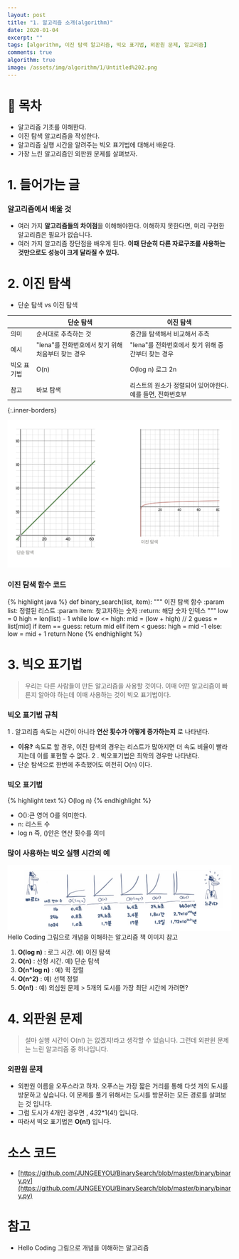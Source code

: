 ```yaml
---
layout: post
title: "1. 알고리즘 소개(algorithm)"
date: 2020-01-04
excerpt: ""
tags: [algorithm, 이진 탐색 알고리즘, 빅오 표기법, 외판원 문제, 알고리즘]
comments: true
algorithm: true
image: /assets/img/algorithm/1/Untitled%202.png
---
```


# 👀 목차
- 알고리즘 기초를 이해한다.
- 이진 탐색 알고리즘을 작성한다.
- 알고리즘 실행 시간을 알려주는 빅오 표기법에 대해서 배운다.
- 가장 느린 알고리즘인 외판원 문제를 살펴보자.

# 1. 들어가는 글
### 알고리즘에서 배울 것
- 여러 가지 **알고리즘들의 차이점**을 이해해야한다. 이해하지 못한다면, 미리 구현한 알고리즘은 필요가 없습니다.
- 여러 가지 알고리즘 장단점을 배우게 된다. **이때 단순히 다른 자료구조를 사용하는 것만으로도 성능이 크게 달라질 수 있다.**

# 2. 이진 탐색
 - 단순 탐색 vs 이진 탐색 
 
|  |  단순 탐색 |  이진 탐색 | 
|----------|----------|----------|
| 의미 | 순서대로 추측하는 것 | 중간을 탐색해서 비교해서 추측  |
| 예시 | "lena"를 전화번호에서 찾기 위해 처음부터 찾는 경우  | "lena"를 전화번호에서 찾기 위해 중간부터 찾는 경우  |
| 빅오 표기법 | O(n)  | O(log n) 로그 2n  |
| 참고 | 바보 탐색 | 리스트의 원소가 정렬되어 있어야한다. 예를 들면, 전화번호부  |
{:.inner-borders}

![1/Untitled.png](/assets/img/algorithm/1/1.png) 
### 이진 탐색 함수 코드
{% highlight java %}
    def binary_search(list, item):
        """
        이진 탐색 함수
        :param list: 정렬된 리스트
        :param item: 찾고자하는 숫자
        :return: 해당 숫자 인덱스 
        """
        low = 0
        high = len(list) - 1
        while low <= high:
            mid = (low + high) // 2
            guess = list[mid]
            if item == guess:
                return mid
            elif item < guess:
                high = mid -1
            else:
                low = mid + 1
        return None
{% endhighlight %}

# 3. 빅오 표기법
> 우리는 다른 사람들이 만든 알고리즘을 사용할 것이다. 이때 어떤 알고리즘이 빠른지 알아야 하는데 이때 사용하는 것이 빅오 표기법이다.

### 빅오 표기법 규칙
1 . 알고리즘 속도는 시간이 아니라 **연산 횟수가 어떻게 증가하는지** 로 나타낸다. 
- **이유?** 속도로 할 경우, 이진 탐색의 경우는 리스트가 많아지면 더 속도 비율이 빨라지는데 이를 표현할 수 없다.
2 . 빅오표기법은 최악의 경우만 나타낸다.
- 단순 탐색으로 한번에 추측했어도 여전히 O(n) 이다.

### 빅오 표기법
{% highlight text %}
O(log n) 
{% endhighlight %}
- O():큰 영어 O를 의미한다.
- n: 리스트 수
- log n 즉, ()안은 연산 횟수를 의미

### 많이 사용하는 빅오 실행  시간의 예
![1/Untitled%202.png](/assets/img/algorithm/1/Untitled%202.png)
Hello Coding 그림으로 개념을 이해하는 알고리즘 책 이미지 참고 
1.  **O(log n)** : 로그 시간. 예) 이진 탐색 
2.  **O(n)** : 선형 시간. 예) 단순 탐색
3.  **O(n*log n)** : 예) 퀵 정렬 
4.  **O(n^2)** : 예) 선택 정렬
5.  **O(n!)** : 예) 외심원 문제 > 5개의 도시를 가장 최단 시간에 가려면? 

# 4. 외판원 문제
> 설마 실행 시간이 O(n!) 는 없겠지!라고 생각할 수 있습니다. 그런데 외판원 문제는 느린 알고리즘 중 하나입니다.

### 외판원 문제
- 외판원 이름을 오푸스라고 하자. 오푸스는 가장 짧은 거리를 통해 다섯 개의 도시를 방문하고 싶습니다. 이 문제를 풀기 위해서는 도시를 방문하는 모든 경로를 살펴보는 것 입니다.
- 그럼 도시가 4개인 경우면 , 4*3*2*1(4!) 입니다.
- 따라서 빅오 표기법은 **O(n!)** 입니다.

# 소스 코드
- [https://github.com/JUNGEEYOU/BinarySearch/blob/master/binary/binary.py](https://github.com/JUNGEEYOU/BinarySearch/blob/master/binary/binary.py)

# 참고
- Hello Coding 그림으로 개념을 이해하는 알고리즘

